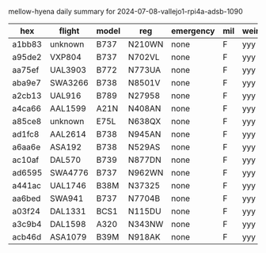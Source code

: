 mellow-hyena daily summary for 2024-07-08-vallejo1-rpi4a-adsb-1090

|hex|flight|model|reg|emergency|mil|weirdo|
|--|--|--|--|--|--|--|
|a1bb83|unknown|B737|N210WN|none|F|yyy|
|a95de2|VXP804|B737|N702VL|none|F|yyy|
|aa75ef|UAL3903|B772|N773UA|none|F|yyy|
|aba9e7|SWA3266|B738|N8501V|none|F|yyy|
|a2cb13|UAL916|B789|N27958|none|F|yyy|
|a4ca66|AAL1599|A21N|N408AN|none|F|yyy|
|a85ce8|unknown|E75L|N638QX|none|F|yyy|
|ad1fc8|AAL2614|B738|N945AN|none|F|yyy|
|a6aa6e|ASA192|B738|N529AS|none|F|yyy|
|ac10af|DAL570|B739|N877DN|none|F|yyy|
|ad6595|SWA4776|B737|N962WN|none|F|yyy|
|a441ac|UAL1746|B38M|N37325|none|F|yyy|
|aa6bed|SWA941|B737|N7704B|none|F|yyy|
|a03f24|DAL1331|BCS1|N115DU|none|F|yyy|
|a3c9b4|DAL1598|A320|N343NW|none|F|yyy|
|acb46d|ASA1079|B39M|N918AK|none|F|yyy|
